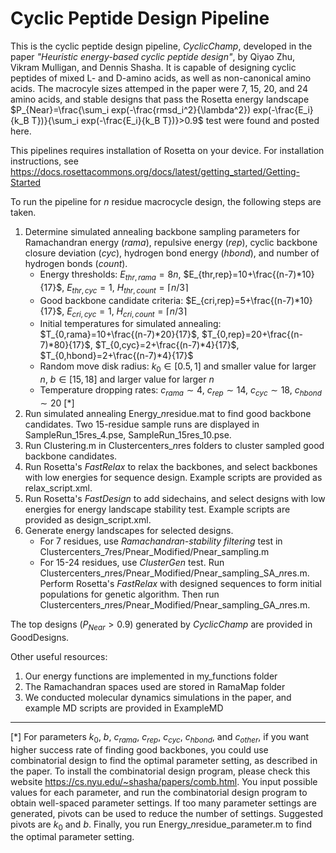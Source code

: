 # Cyclic Peptide Design Pipeline
This is the cyclic peptide design pipeline, _CyclicChamp_, developed in the paper _"Heuristic energy-based cyclic peptide design"_, by Qiyao Zhu, Vikram Mulligan, and Dennis Shasha. It is capable of designing cyclic peptides of mixed L- and D-amino acids, as well as non-canonical amino acids. The macrocyle sizes attemped in the paper were 7, 15, 20, and 24 amino acids, and stable designs that pass the Rosetta energy landscape $P_{Near}=\frac{\sum_i exp(-\frac{rmsd_i^2}{\lambda^2}) exp(-\frac{E_i}{k_B T})}{\sum_i exp(-\frac{E_i}{k_B T})}>0.9$ test were found and posted here.

This pipelines requires installation of Rosetta on your device. For installation instructions, see https://docs.rosettacommons.org/docs/latest/getting_started/Getting-Started

To run the pipeline for _n_ residue macrocycle design, the following steps are taken.
1. Determine simulated annealing backbone sampling parameters for Ramachandran energy ($rama$), repulsive energy ($rep$), cyclic backbone closure deviation ($cyc$), hydrogen bond energy ($hbond$), and number of hydrogen bonds ($count$).
   - Energy thresholds: $E_{thr,rama}=8n$, $E_{thr,rep}=10+\frac{(n-7)*10}{17}$, $E_{thr,cyc}=1$, $H_{thr,count}=\lceil n/3\rceil$
   - Good backbone candidate criteria: $E_{cri,rep}=5+\frac{(n-7)*10}{17}$, $E_{cri,cyc}=1$, $H_{cri,count}=\lceil n/3\rceil$
   - Initial temperatures for simulated annealing: $T_{0,rama}=10+\frac{(n-7)*20}{17}$, $T_{0,rep}=20+\frac{(n-7)*80}{17}$, $T_{0,cyc}=2+\frac{(n-7)*4}{17}$, $T_{0,hbond}=2+\frac{(n-7)*4}{17}$
   - Random move disk radius: $k_0 \in [0.5,1]$ and smaller value for larger $n$, $b \in [15,18]$ and larger value for larger $n$
   - Temperature dropping rates: $c_{rama} \sim 4$, $c_{rep} \sim 14$, $c_{cyc} \sim 18$, $c_{hbond} \sim 20$ [*]
2. Run simulated annealing Energy_*n*residue.mat to find good backbone candidates. Two 15-residue sample runs are displayed in SampleRun_15res_4.pse, SampleRun_15res_10.pse.
3. Run Clustering.m in Clustercenters_*n*res folders to cluster sampled good backbone candidates.
4. Run Rosetta's _FastRelax_ to relax the backbones, and select backbones with low energies for sequence design. Example scripts are provided as relax_script.xml.
5. Run Rosetta's _FastDesign_ to add sidechains, and select designs with low energies for energy landscape stability test. Example scripts are provided as design_script.xml.
6. Generate energy landscapes for selected designs.
   - For 7 residues, use _Ramachandran-stability filtering_ test in Clustercenters_7res/Pnear_Modified/Pnear_sampling.m
   - For 15-24 residues, use _ClusterGen_ test. Run Clustercenters_*n*res/Pnear_Modified/Pnear_sampling_SA_*n*res.m. Perform Rosetta's _FastRelax_ with designed sequences to form initial populations for genetic algorithm. Then run Clustercenters_*n*res/Pnear_Modified/Pnear_sampling_GA_*n*res.m.
  
The top designs ($P_{Near}>0.9$) generated by _CyclicChamp_ are provided in GoodDesigns.

Other useful resources:
1. Our energy functions are implemented in my_functions folder
2. The Ramachandran spaces used are stored in RamaMap folder
3. We conducted molecular dynamics simulations in the paper, and example MD scripts are provided in ExampleMD

---
[\*] For parameters $k_0$, $b$, $c_{rama}$, $c_{rep}$, $c_{cyc}$, $c_{hbond}$, and $c_{other}$, if you want higher success rate of finding good backbones, you could use combinatorial design to find the optimal parameter setting, as described in the paper. To install the combinatorial design program, please check this website https://cs.nyu.edu/~shasha/papers/comb.html. You input possible values for each parameter, and run the combinatorial design program to obtain well-spaced parameter settings. If too many parameter settings are generated, pivots can be used to reduce the number of settings. Suggested pivots are $k_0$ and $b$. Finally, you run Energy_*n*residue_parameter.m to find the optimal parameter setting.
